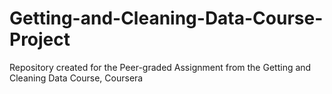 # Getting-and-Cleaning-Data-Course-Project
Repository created for the Peer-graded Assignment from the Getting and Cleaning Data Course, Coursera

